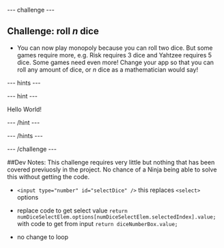 --- challenge ---

## Challenge: roll *n* dice

+ You can now play monopoly because you can roll two dice. But some games require more, e.g. Risk requires 3 dice and Yahtzee requires 5 dice. Some games need even more! Change your app so that you can roll any amount of dice, or *n* dice as a mathematician would say!

--- hints ---

--- hint ---

Hello World!

--- /hint ---

--- /hints ---

--- /challenge ---

##Dev Notes: This challenge requires very little but nothing that has been covered previuosly in the project. No chance of a Ninja being able to solve this without getting the code.
+ `<input type="number" id="selectDice" />` this replaces `<select>` options

+ replace code to get select value `return numDiceSelectElem.options[numDiceSelectElem.selectedIndex].value;` with code to get from input `return diceNumberBox.value;`

+ no change to loop 